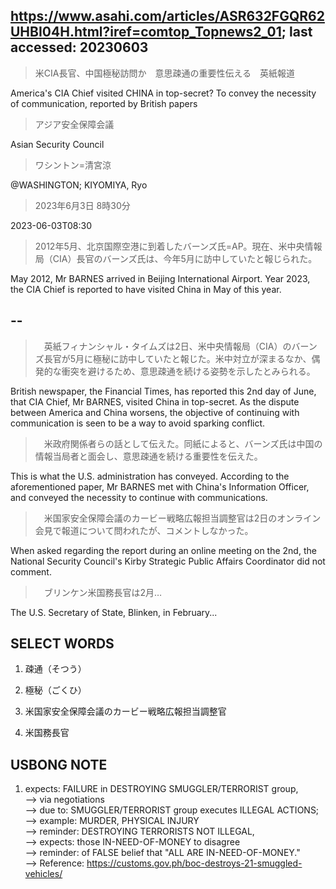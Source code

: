 ## https://www.asahi.com/articles/ASR632FGQR62UHBI04H.html?iref=comtop_Topnews2_01; last accessed: 20230603

> 米CIA長官、中国極秘訪問か　意思疎通の重要性伝える　英紙報道

America's CIA Chief visited CHINA in top-secret? To convey the necessity of communication, reported by British papers

> アジア安全保障会議

Asian Security Council 

> ワシントン=清宮涼

@WASHINGTON; KIYOMIYA, Ryo

> 2023年6月3日 8時30分

2023-06-03T08:30

> 2012年5月、北京国際空港に到着したバーンズ氏=AP。現在、米中央情報局（CIA）長官のバーンズ氏は、今年5月に訪中していたと報じられた。

May 2012, Mr BARNES arrived in Beijing International Airport. Year 2023, the CIA Chief is reported to have visited China in May of this year.

## --

>　英紙フィナンシャル・タイムズは2日、米中央情報局（CIA）のバーンズ長官が5月に極秘に訪中していたと報じた。米中対立が深まるなか、偶発的な衝突を避けるため、意思疎通を続ける姿勢を示したとみられる。

British newspaper, the Financial Times, has reported this 2nd day of June, that CIA Chief, Mr BARNES, visited China in top-secret. As the dispute between America and China worsens, the objective of continuing with communication is seen to be a way to avoid sparking conflict.

>　米政府関係者らの話として伝えた。同紙によると、バーンズ氏は中国の情報当局者と面会し、意思疎通を続ける重要性を伝えた。

This is what the U.S. administration has conveyed. According to the aforementioned paper, Mr BARNES met with China's Information Officer, and conveyed the necessity to continue with communications.

>　米国家安全保障会議のカービー戦略広報担当調整官は2日のオンライン会見で報道について問われたが、コメントしなかった。

When asked regarding the report during an online meeting on the 2nd, the National Security Council's Kirby Strategic Public Affairs Coordinator did not comment.

>　ブリンケン米国務長官は2月…

The U.S. Secretary of State, Blinken, in February...

## SELECT WORDS

1) 疎通（そつう）

2) 極秘（ごくひ）

3) 米国家安全保障会議のカービー戦略広報担当調整官

4) 米国務長官

## USBONG NOTE

1) expects: FAILURE in DESTROYING SMUGGLER/TERRORIST group,<br/> 
--> via negotiations<br/> 
--> due to: SMUGGLER/TERRORIST group executes ILLEGAL ACTIONS;<br/> 
--> example: MURDER, PHYSICAL INJURY<br/> 
--> reminder: DESTROYING TERRORISTS NOT ILLEGAL,<br/> 
--> expects: those IN-NEED-OF-MONEY to disagree<br/>
--> reminder: of FALSE belief that "ALL ARE IN-NEED-OF-MONEY."<br/>
--> Reference: https://customs.gov.ph/boc-destroys-21-smuggled-vehicles/
